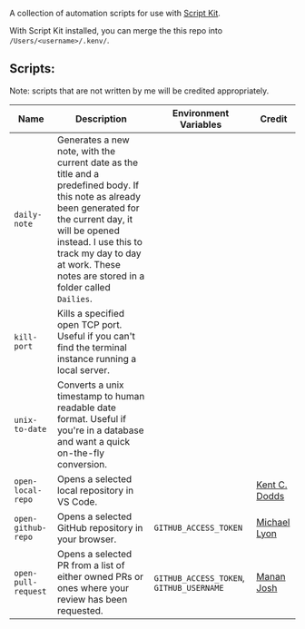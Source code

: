 A collection of automation scripts for use with [Script Kit](https://www.scriptkit.com/).

With Script Kit installed, you can merge the this repo into `/Users/<username>/.kenv/`.

## Scripts:

Note: scripts that are not written by me will be credited appropriately.

| Name | Description | Environment Variables | Credit |
|---------------------|-------------------------------------------------------------------------------------------------------------------------------------------------------------------------------------|------------------------------------------|-------------------------------------------------|
| `daily-note`         | Generates a new note, with the current date as the title and a predefined body. If this note as already been generated for the current day, it will be opened instead. I use this to track my day to day at work. These notes are stored in a folder called `Dailies`.                                                               |                                          |                                                 |
| `kill-port`         | Kills a specified open TCP port. Useful if you can't find the terminal instance running a local server.                                                                |                                          |                                                 |
| `unix-to-date`      | Converts a unix timestamp to human readable date format. Useful if you're in a database and want a quick on-the-fly conversion.                                                     |                                          |                                                 |
| `open-local-repo`   | Opens a selected local repository in VS Code.                                                                                                                                       |                                          | [Kent C. Dodds](https://twitter.com/kentcdodds) |
| `open-github-repo`  | Opens a selected GitHub repository in your browser.                                                                                                                                 | `GITHUB_ACCESS_TOKEN`                    | [Michael Lyon](https://twitter.com/__mlyon)     |
| `open-pull-request` | Opens a selected PR from a list of either owned PRs or ones where your review has been requested.                                                                                   | `GITHUB_ACCESS_TOKEN`, `GITHUB_USERNAME` | [Manan Josh](https://twitter.com/manan__joshi)  |
